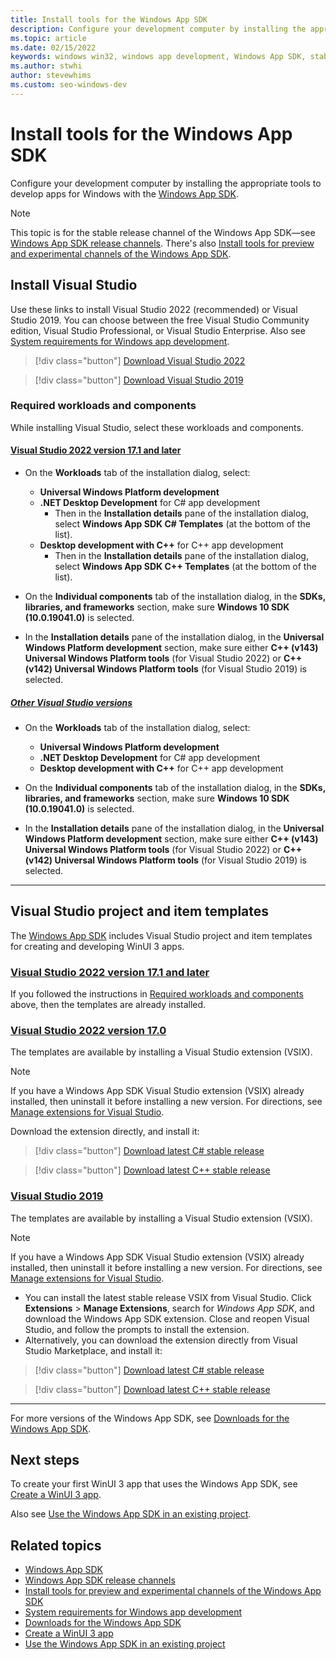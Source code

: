 ```yaml
---
title: Install tools for the Windows App SDK
description: Configure your development computer by installing the appropriate tools to develop apps for Windows by using the [Windows App SDK](/windows/apps/windows-app-sdk/).
ms.topic: article
ms.date: 02/15/2022
keywords: windows win32, windows app development, Windows App SDK, stable
ms.author: stwhi
author: stevewhims
ms.custom: seo-windows-dev
---
```


# Install tools for the Windows App SDK

Configure your development computer by installing the appropriate tools to develop apps for Windows with the [Windows App SDK](/windows/apps/windows-app-sdk/).

> [!NOTE]
> This topic is for the stable release channel of the Windows App SDK&mdash;see [Windows App SDK release channels](/windows/apps/windows-app-sdk/release-channels). There's also [Install tools for preview and experimental channels of the Windows App SDK](/windows/apps/windows-app-sdk/preview-experimental-install).

## Install Visual Studio

Use these links to install Visual Studio 2022 (recommended) or Visual Studio 2019. You can choose between the free Visual Studio Community edition, Visual Studio Professional, or Visual Studio Enterprise. Also see [System requirements for Windows app development](system-requirements.md).

> [!div class="button"]
> [Download Visual Studio 2022](/visualstudio/releases/2022/release-notes)

> [!div class="button"]
> [Download Visual Studio 2019](/visualstudio/releases/2019/release-notes)

### Required workloads and components

While installing Visual Studio, select these workloads and components.

#### [Visual Studio 2022 version 17.1 and later](#tab/vs-2022-17-1-a)

* On the **Workloads** tab of the installation dialog, select:
  * **Universal Windows Platform development**
  * **.NET Desktop Development** for C# app development
    * Then in the **Installation details** pane of the installation dialog, select **Windows App SDK C# Templates** (at the bottom of the list).
  * **Desktop development with C++** for C++ app development
    * Then in the **Installation details** pane of the installation dialog,  select **Windows App SDK C++ Templates** (at the bottom of the list).

* On the **Individual components** tab of the installation dialog, in the **SDKs, libraries, and frameworks** section, make sure **Windows 10 SDK (10.0.19041.0)** is selected.
* In the **Installation details** pane of the installation dialog, in the **Universal Windows Platform development** section, make sure either **C++ (v143) Universal Windows Platform tools** (for Visual Studio 2022) or **C++ (v142) Universal Windows Platform tools** (for Visual Studio 2019) is selected.

##### [Other Visual Studio versions](#tab/vs-other)

* On the **Workloads** tab of the installation dialog, select:
  * **Universal Windows Platform development**
  * **.NET Desktop Development** for C# app development
  * **Desktop development with C++** for C++ app development

* On the **Individual components** tab of the installation dialog, in the **SDKs, libraries, and frameworks** section, make sure **Windows 10 SDK (10.0.19041.0)** is selected.
* In the **Installation details** pane of the installation dialog, in the **Universal Windows Platform development** section, make sure either **C++ (v143) Universal Windows Platform tools** (for Visual Studio 2022) or **C++ (v142) Universal Windows Platform tools** (for Visual Studio 2019) is selected.

---

## Visual Studio project and item templates

The [Windows App SDK](index.md) includes Visual Studio project and item templates for creating and developing WinUI 3 apps.

### [Visual Studio 2022 version 17.1 and later](#tab/vs-2022-17-1-b)

If you followed the instructions in [Required workloads and components](#required-workloads-and-components) above, then the templates are already installed.

### [Visual Studio 2022 version 17.0](#tab/vs-2022-17-0)

The templates are available by installing a Visual Studio extension (VSIX).

> [!NOTE]
> If you have a Windows App SDK Visual Studio extension (VSIX) already installed, then uninstall it before installing a new version. For directions, see [Manage extensions for Visual Studio](/visualstudio/ide/finding-and-using-visual-studio-extensions).

Download the extension directly, and install it:

> [!div class="button"]
> [Download latest C# stable release](https://aka.ms/windowsappsdk/stable-vsix-2022-cs)

> [!div class="button"]
> [Download latest C++ stable release](https://aka.ms/windowsappsdk/stable-vsix-2022-cpp)

### [Visual Studio 2019](#tab/vs-2019)

The templates are available by installing a Visual Studio extension (VSIX).

> [!NOTE]
> If you have a Windows App SDK Visual Studio extension (VSIX) already installed, then uninstall it before installing a new version. For directions, see [Manage extensions for Visual Studio](/visualstudio/ide/finding-and-using-visual-studio-extensions).

* You can install the latest stable release VSIX from Visual Studio. Click **Extensions** > **Manage Extensions**, search for *Windows App SDK*, and download the Windows App SDK extension. Close and reopen Visual Studio, and follow the prompts to install the extension.
* Alternatively, you can download the extension directly from Visual Studio Marketplace, and install it:

> [!div class="button"]
> [Download latest C# stable release](https://aka.ms/windowsappsdk/stable-vsix-2019-cs)

> [!div class="button"]
> [Download latest C++ stable release](https://aka.ms/windowsappsdk/stable-vsix-2019-cpp)

---

For more versions of the Windows App SDK, see [Downloads for the Windows App SDK](downloads.md).

## Next steps

To create your first WinUI 3 app that uses the Windows App SDK, see [Create a WinUI 3 app](../winui/winui3/create-your-first-winui3-app.md).

Also see [Use the Windows App SDK in an existing project](use-windows-app-sdk-in-existing-project.md).

## Related topics

* [Windows App SDK](/windows/apps/windows-app-sdk/)
* [Windows App SDK release channels](/windows/apps/windows-app-sdk/release-channels)
* [Install tools for preview and experimental channels of the Windows App SDK](/windows/apps/windows-app-sdk/preview-experimental-install)
* [System requirements for Windows app development](system-requirements.md)
* [Downloads for the Windows App SDK](downloads.md)
* [Create a WinUI 3 app](../winui/winui3/create-your-first-winui3-app.md)
* [Use the Windows App SDK in an existing project](use-windows-app-sdk-in-existing-project.md)
